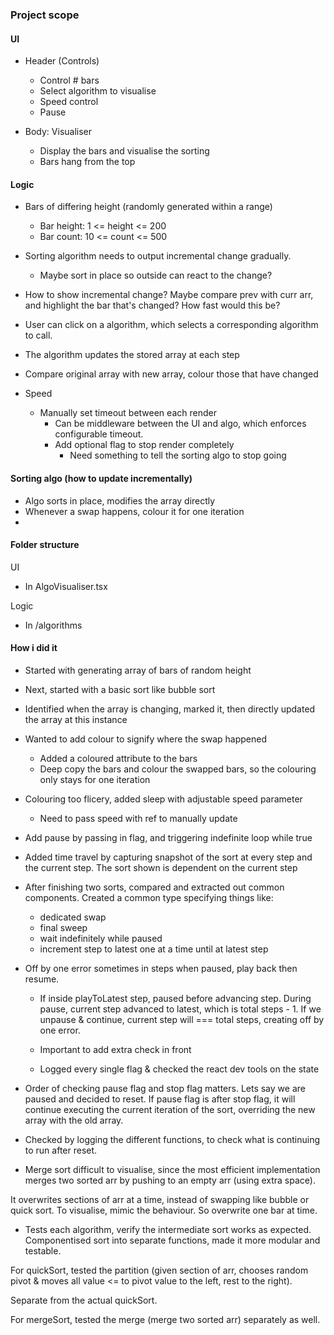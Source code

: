 ### Project scope

#### UI

- Header (Controls)

  - Control # bars
  - Select algorithm to visualise
  - Speed control
  - Pause

- Body: Visualiser
  - Display the bars and visualise the sorting
  - Bars hang from the top

#### Logic

- Bars of differing height (randomly generated within a range)
  - Bar height: 1 <= height <= 200
  - Bar count: 10 <= count <= 500
- Sorting algorithm needs to output incremental change gradually.
  - Maybe sort in place so outside can react to the change?
- How to show incremental change? Maybe compare prev with curr arr, and
  highlight the bar that's changed? How fast would this be?

- User can click on a algorithm, which selects a corresponding algorithm to call.
- The algorithm updates the stored array at each step
- Compare original array with new array, colour those that have changed

- Speed
  - Manually set timeout between each render
    - Can be middleware between the UI and algo, which enforces configurable
      timeout.
    - Add optional flag to stop render completely
      - Need something to tell the sorting algo to stop going

#### Sorting algo (how to update incrementally)

- Algo sorts in place, modifies the array directly
- Whenever a swap happens, colour it for one iteration
-

#### Folder structure

UI

- In AlgoVisualiser.tsx

Logic

- In /algorithms

#### How i did it

- Started with generating array of bars of random height

- Next, started with a basic sort like bubble sort

- Identified when the array is changing, marked it, then directly
  updated the array at this instance

- Wanted to add colour to signify where the swap happened

  - Added a coloured attribute to the bars
  - Deep copy the bars and colour the swapped bars, so the colouring
    only stays for one iteration

- Colouring too flicery, added sleep with adjustable speed parameter

  - Need to pass speed with ref to manually update

- Add pause by passing in flag, and triggering indefinite loop while true

- Added time travel by capturing snapshot of the sort at every step and
  the current step. The sort shown is dependent on the current step

- After finishing two sorts, compared and extracted out common components.
  Created a common type specifying things like:

  - dedicated swap
  - final sweep
  - wait indefinitely while paused
  - increment step to latest one at a time until
    at latest step

- Off by one error sometimes in steps when paused, play back then resume.

  - If inside playToLatest step, paused before advancing step. During pause,
    current step advanced to latest, which is total steps - 1.
    If we unpause & continue, current step will === total steps, creating off
    by one error.
  - Important to add extra check in front

  - Logged every single flag & checked the react dev tools on the state

- Order of checking pause flag and stop flag matters. Lets say we are
  paused and decided to reset. If pause flag is after stop flag, it will continue
  executing the current iteration of the sort, overriding the new array with
  the old array.

- Checked by logging the different functions, to check what is continuing to
  run after reset.

- Merge sort difficult to visualise, since the most efficient implementation merges
  two sorted arr by pushing to an empty arr (using extra space).

It overwrites sections of arr at a time, instead of swapping like bubble or quick sort.
To visualise, mimic the behaviour. So overwrite one bar at time.

- Tests each algorithm, verify the intermediate sort works as expected.
  Componentised sort into separate functions, made it more modular and testable.

For quickSort, tested the partition (given section of arr, chooses random pivot &
moves all value <= to pivot value to the left, rest to the right).

Separate from the actual quickSort.

For mergeSort, tested the merge (merge two sorted arr) separately as well.
